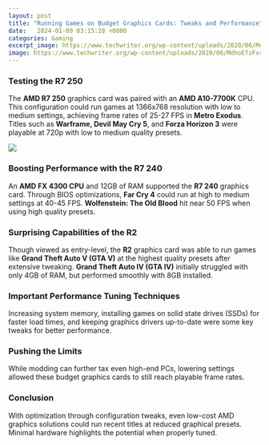 ```yaml
---
layout: post
title: "Running Games on Budget Graphics Cards: Tweaks and Performance"
date:   2024-01-09 03:15:28 +0000
categories: Gaming
excerpt_image: https://www.techwriter.org/wp-content/uploads/2020/06/MdhoETzFvrzaKiqfuymfDA-e1593300984253.jpg
image: https://www.techwriter.org/wp-content/uploads/2020/06/MdhoETzFvrzaKiqfuymfDA-e1593300984253.jpg
---
```


### Testing the R7 250
The **AMD R7 250** graphics card was paired with an **AMD A10-7700K** CPU. This configuration could run games at 1366x768 resolution with low to medium settings, achieving frame rates of 25-27 FPS in **Metro Exodus**. Titles such as **Warframe, Devil May Cry 5**, and **Forza Horizon 3** were playable at 720p with low to medium quality presets. 

![](https://www.techwriter.org/wp-content/uploads/2020/06/MdhoETzFvrzaKiqfuymfDA-e1593300984253.jpg)
### Boosting Performance with the R7 240 
An **AMD FX 4300 CPU** and 12GB of RAM supported the **R7 240** graphics card. Through BIOS optimizations, **Far Cry 4** could run at high to medium settings at 40-45 FPS. **Wolfenstein: The Old Blood** hit near 50 FPS when using high quality presets.
### Surprising Capabilities of the R2
Though viewed as entry-level, the **R2** graphics card was able to run games like **Grand Theft Auto V (GTA V)** at the highest quality presets after extensive tweaking. **Grand Theft Auto IV (GTA IV)** initially struggled with only 4GB of RAM, but performed smoothly with 8GB installed.
### Important Performance Tuning Techniques
Increasing system memory, installing games on solid state drives (SSDs) for faster load times, and keeping graphics drivers up-to-date were some key tweaks for better performance. 
### Pushing the Limits  
While modding can further tax even high-end PCs, lowering settings allowed these budget graphics cards to still reach playable frame rates.
### Conclusion
With optimization through configuration tweaks, even low-cost AMD graphics solutions could run recent titles at reduced graphical presets. Minimal hardware highlights the potential when properly tuned.